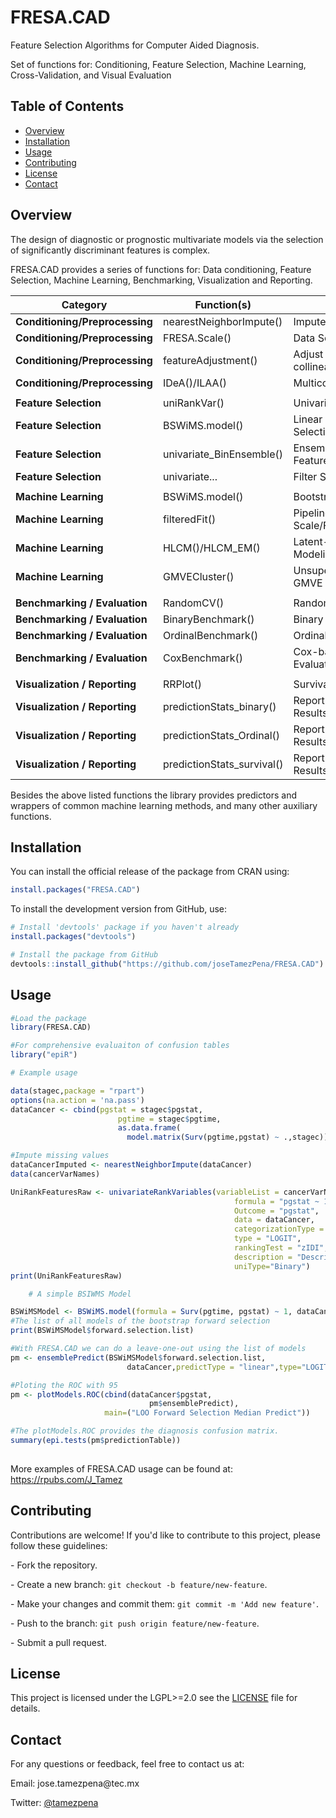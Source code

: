 # FRESA.CAD

Feature Selection Algorithms for Computer Aided Diagnosis.

Set of functions for: Conditioning, Feature Selection, Machine Learning, Cross-Validation, and Visual Evaluation

## Table of Contents

-   [Overview](#Overview)
-   [Installation](#installation)
-   [Usage](#usage)
-   [Contributing](#contributing)
-   [License](#license)
-   [Contact](#contact)

## Overview

The design of diagnostic or prognostic multivariate models via the selection of significantly discriminant features is complex.

FRESA.CAD provides a series of functions for: Data conditioning, Feature Selection, Machine Learning, Benchmarking, Visualization and Reporting.

| Category                       | Function(s)                | Purpose                                   |
|---------------------|---------------------|------------------------------|
| **Conditioning/Preprocessing** | nearestNeighborImpute()    | Impute missing values                     |
| **Conditioning/Preprocessing** | FRESA.Scale()              | Data Scale/Normalization                  |
| **Conditioning/Preprocessing** | featureAdjustment()        | Adjust variables removing collinearity    |
| **Conditioning/Preprocessing** | IDeA()/ILAA()              | Multicollinearity Mitigation              |
|                                |                            |                                           |
| **Feature Selection**          | uniRankVar()               | Univariate Analysis                       |
| **Feature Selection**          | BSWiMS.model()             | Linear Model Subset Selection             |
| **Feature Selection**          | univariate_BinEnsemble()   | Ensemble Select Top Features              |
| **Feature Selection**          | univariate...              | Filter Select Top Features ...            |
|                                |                            |                                           |
| **Machine Learning**           | BSWiMS.model()             | Bootstrap Modeling                        |
| **Machine Learning**           | filteredFit()              | Pipeline ML: Scale/Filter/Transform/Learn |
| **Machine Learning**           | HLCM()/HLCM_EM()           | Latent-Class Based Modeling               |
| **Machine Learning**           | GMVECluster()              | Unsupervised Clustering via GMVE          |
|                                |                            |                                           |
| **Benchmarking / Evaluation**  | RandomCV()                 | Random Holdout Validation                 |
| **Benchmarking / Evaluation**  | BinaryBenchmark()          | Binary Model Evaluation                   |
| **Benchmarking / Evaluation**  | OrdinalBenchmark()         | Ordinal Model Evaluation                  |
| **Benchmarking / Evaluation**  | CoxBenchmark()             | Cox-based Model Evaluation                |
|                                |                            |                                           |
| **Visualization / Reporting**  | RRPlot()                   | Survival Model Evaluation                 |
| **Visualization / Reporting**  | predictionStats_binary()   | Report Cross Validation Results Binary    |
| **Visualization / Reporting**  | predictionStats_Ordinal()  | Report Cross Validation Results Ordinal   |
| **Visualization / Reporting**  | predictionStats_survival() | Report Cross Validation Results Survival  |

Besides the above listed functions the library provides predictors and wrappers of common machine learning methods, and many other auxiliary functions.

## Installation

You can install the official release of the package from CRAN using:

``` r
install.packages("FRESA.CAD")
```

To install the development version from GitHub, use:

``` r
# Install 'devtools' package if you haven't already
install.packages("devtools")

# Install the package from GitHub
devtools::install_github("https://github.com/joseTamezPena/FRESA.CAD")
```

## Usage

``` r
#Load the package
library(FRESA.CAD)

#For comprehensive evaluaiton of confusion tables
library("epiR")

# Example usage

data(stagec,package = "rpart")
options(na.action = 'na.pass')
dataCancer <- cbind(pgstat = stagec$pgstat,
                        pgtime = stagec$pgtime,
                        as.data.frame(
                          model.matrix(Surv(pgtime,pgstat) ~ .,stagec))[-1])

#Impute missing values
dataCancerImputed <- nearestNeighborImpute(dataCancer)
data(cancerVarNames)

UniRankFeaturesRaw <- univariateRankVariables(variableList = cancerVarNames,
                                                  formula = "pgstat ~ 1+pgtime",
                                                  Outcome = "pgstat",
                                                  data = dataCancer, 
                                                  categorizationType = "Raw", 
                                                  type = "LOGIT", 
                                                  rankingTest = "zIDI",
                                                  description = "Description",
                                                  uniType="Binary")
print(UniRankFeaturesRaw)

    # A simple BSIWMS Model

BSWiMSModel <- BSWiMS.model(formula = Surv(pgtime, pgstat) ~ 1, dataCancerImputed)
#The list of all models of the bootstrap forward selection 
print(BSWiMSModel$forward.selection.list)

#With FRESA.CAD we can do a leave-one-out using the list of models
pm <- ensemblePredict(BSWiMSModel$forward.selection.list,
                          dataCancer,predictType = "linear",type="LOGIT",Outcome="pgstat")

#Ploting the ROC with 95
pm <- plotModels.ROC(cbind(dataCancer$pgstat,
                               pm$ensemblePredict),
                     main=("LOO Forward Selection Median Predict"))

#The plotModels.ROC provides the diagnosis confusion matrix.
summary(epi.tests(pm$predictionTable))
    
```

More examples of FRESA.CAD usage can be found at: <https://rpubs.com/J_Tamez>

## Contributing

Contributions are welcome! If you'd like to contribute to this project, please follow these guidelines:

\- Fork the repository.

\- Create a new branch: `git checkout -b feature/new-feature`.

\- Make your changes and commit them: `git commit -m 'Add new feature'`.

\- Push to the branch: `git push origin feature/new-feature`.

\- Submit a pull request.

## License

This project is licensed under the LGPL\>=2.0 see the [LICENSE](LICENSE) file for details.

## Contact

For any questions or feedback, feel free to contact us at:

Email: jose.tamezpena\@tec.mx

Twitter: [\@tamezpena](https://twitter.com/jtamezpena)
